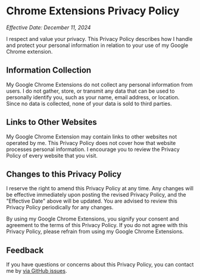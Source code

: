 # Chrome Extensions Privacy Policy

_Effective Date: December 11, 2024_

I respect and value your privacy. This Privacy Policy describes how I handle and protect your personal information in
relation to your use of my Google Chrome extension.

## Information Collection

My Google Chrome Extensions do not collect any personal information from users. I do not gather, store, or transmit any
data that can be used to personally identify you, such as your name, email address, or location. Since no data is
collected, none of your data is sold to third parties.

## Links to Other Websites

My Google Chrome Extension may contain links to other websites not operated by me. This Privacy Policy does not cover
how that website processes personal information. I encourage you to review the Privacy Policy of every website that you
visit.

## Changes to this Privacy Policy

I reserve the right to amend this Privacy Policy at any time. Any changes will be effective immediately upon posting the
revised Privacy Policy, and the "Effective Date" above will be updated. You are advised to review this Privacy Policy
periodically for any changes.

By using my Google Chrome Extensions, you signify your consent and agreement to the terms of this Privacy Policy. If you
do not agree with this Privacy Policy, please refrain from using my Google Chrome Extensions.

## Feedback

If you have questions or concerns about this Privacy Policy, you can contact me by [via GitHub issues](https://github.com/richrace/github-merge-queue-chrome-extension/issues).

